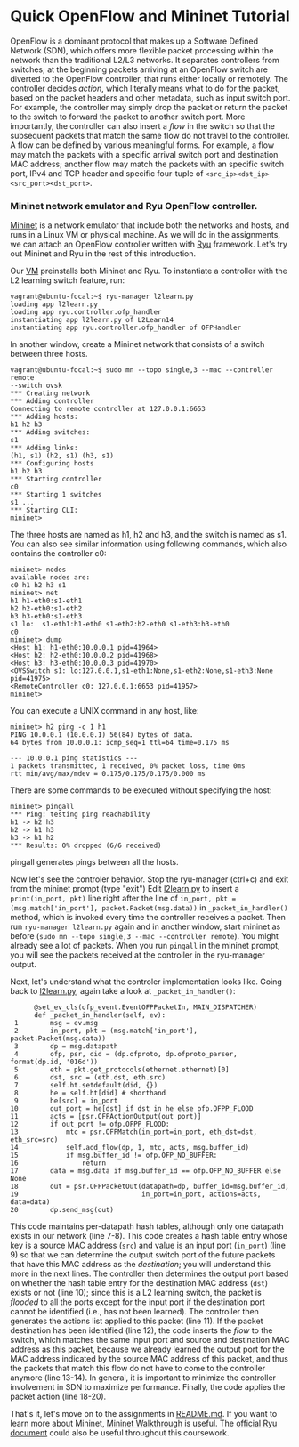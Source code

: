 # Quick OpenFlow and Mininet Tutorial

OpenFlow is a dominant protocol that makes up a Software Defined Network
(SDN), which offers more flexible packet processing within the network than the
traditional L2/L3 networks.
It separates controllers from switches; at the beginning packets arriving at an OpenFlow switch 
are diverted to the OpenFlow controller, that runs either locally or remotely.
The controller decides *action*, which literally means what to do for the packet, based on the packet headers and
other metadata, such as input switch port.
For example, the controller may simply drop the packet or return the packet to
the switch to forward the packet to another switch port.
More importantly, the controller can also insert a *flow* in the switch so that the
subsequent packets that match the same flow do not travel to the controller.
A flow can be defined by various meaningful forms.  For example, a flow may match the packets with a specific arrival switch port and destination MAC address; another flow may match the packets with an specific switch port, IPv4 and TCP header and specific four-tuple of `<src_ip><dst_ip><src_port><dst_port>`.


### Mininet network emulator and Ryu OpenFlow controller.

[Mininet](http://mininet.org/) is a network emulator that include both the
networks and hosts, and runs in a Linux VM or
physical machine.
As we will do in the assignments, we can attach an OpenFlow controller written
with [Ryu](https://ryu-sdn.org/) framework.  Let's try out Mininet and Ryu in
the rest of this introduction.

Our [VM](../vm/README.md) preinstalls both Mininet and Ryu.
To instantiate a controller with the L2 learning switch feature, run:
```
vagrant@ubuntu-focal:~$ ryu-manager l2learn.py 
loading app l2learn.py
loading app ryu.controller.ofp_handler
instantiating app l2learn.py of L2Learn14
instantiating app ryu.controller.ofp_handler of OFPHandler
```
In another window, create a Mininet network that consists of a switch between three hosts.
```
vagrant@ubuntu-focal:~$ sudo mn --topo single,3 --mac --controller remote
--switch ovsk
*** Creating network
*** Adding controller
Connecting to remote controller at 127.0.0.1:6653
*** Adding hosts:
h1 h2 h3
*** Adding switches:
s1
*** Adding links:
(h1, s1) (h2, s1) (h3, s1)
*** Configuring hosts
h1 h2 h3
*** Starting controller
c0
*** Starting 1 switches
s1 ...
*** Starting CLI:
mininet> 
```
The three hosts are named as h1, h2 and h3, and the switch is named as s1.
You can also see similar information using following commands, which also
contains the controller c0:
```
mininet> nodes
available nodes are: 
c0 h1 h2 h3 s1
mininet> net
h1 h1-eth0:s1-eth1
h2 h2-eth0:s1-eth2
h3 h3-eth0:s1-eth3
s1 lo:  s1-eth1:h1-eth0 s1-eth2:h2-eth0 s1-eth3:h3-eth0
c0
mininet> dump
<Host h1: h1-eth0:10.0.0.1 pid=41964> 
<Host h2: h2-eth0:10.0.0.2 pid=41968> 
<Host h3: h3-eth0:10.0.0.3 pid=41970> 
<OVSSwitch s1: lo:127.0.0.1,s1-eth1:None,s1-eth2:None,s1-eth3:None pid=41975> 
<RemoteController c0: 127.0.0.1:6653 pid=41957> 
mininet>
```
You can execute a UNIX command in any host, like:
```
mininet> h2 ping -c 1 h1
PING 10.0.0.1 (10.0.0.1) 56(84) bytes of data.
64 bytes from 10.0.0.1: icmp_seq=1 ttl=64 time=0.175 ms

--- 10.0.0.1 ping statistics ---
1 packets transmitted, 1 received, 0% packet loss, time 0ms
rtt min/avg/max/mdev = 0.175/0.175/0.175/0.000 ms
```
There are some commands to be executed without specifying the host:
```
mininet> pingall
*** Ping: testing ping reachability
h1 -> h2 h3 
h2 -> h1 h3 
h3 -> h1 h2 
*** Results: 0% dropped (6/6 received)
```
pingall generates pings between all the hosts.

Now let's see the controler behavior.
Stop the ryu-manager (ctrl+c) and exit from the mininet prompt (type "exit")
Edit [l2learn.py](./l2learn.py) to insert a `print(in_port, pkt)` line right after the line of `in_port, pkt = (msg.match['in_port'], packet.Packet(msg.data))` in `_packet_in_handler()` method, which is invoked every time the controller receives a packet.
Then run `ryu-manager l2learn.py` again and in another window, start mininet as before (`sudo mn --topo single,3 --mac --controller remote`).
You might already see a lot of packets.
When you run `pingall` in the mininet prompt, you will see the packets received at the controller in the ryu-manager output.

Next, let's understand what the controler implementation looks like.
Going back to [l2learn.py](./l2learn.py), again take a look at `_packet_in_handler()`:
```
      @set_ev_cls(ofp_event.EventOFPPacketIn, MAIN_DISPATCHER)
      def _packet_in_handler(self, ev):
 1        msg = ev.msg
 2        in_port, pkt = (msg.match['in_port'], packet.Packet(msg.data))
 3        dp = msg.datapath
 4        ofp, psr, did = (dp.ofproto, dp.ofproto_parser, format(dp.id, '016d'))
 5        eth = pkt.get_protocols(ethernet.ethernet)[0]
 6        dst, src = (eth.dst, eth.src)
 7        self.ht.setdefault(did, {})
 8        he = self.ht[did] # shorthand
 9        he[src] = in_port
10        out_port = he[dst] if dst in he else ofp.OFPP_FLOOD
11        acts = [psr.OFPActionOutput(out_port)]
12        if out_port != ofp.OFPP_FLOOD:
13            mtc = psr.OFPMatch(in_port=in_port, eth_dst=dst, eth_src=src)
14            self.add_flow(dp, 1, mtc, acts, msg.buffer_id)
15            if msg.buffer_id != ofp.OFP_NO_BUFFER:
16                return
17        data = msg.data if msg.buffer_id == ofp.OFP_NO_BUFFER else None
18        out = psr.OFPPacketOut(datapath=dp, buffer_id=msg.buffer_id,
19                               in_port=in_port, actions=acts, data=data)
20        dp.send_msg(out)
```
This code maintains per-datapath hash tables, although only one datapath exists
in our network (line 7-8). 
This code creates a hash table entry whose key is a source MAC address (`src`) and value is an
input port (`in_port`) (line 9) so that we can determine the output switch port of the future packets that have this MAC address as
the *destination*; you will understand this more in the next lines.
The controller then determines the output port based on whether the hash table entry for the
destination MAC address (`dst`) exists or not (line 10); since this is a L2
learning switch, the packet is *flooded* to all the ports except for the input
port if the destination port cannot be identified (i.e., has not been learned).
The controller then generates the actions list applied to this packet (line 11).
If the packet destination has been identified (line 12), the code inserts the
*flow* to the switch, which matches the same input port and source and destination MAC
address as this packet, because we already learned the output port for the MAC
address indicated by the source MAC address of this packet, and thus the packets that match
this flow do not have to come to the controller anymore (line 13-14).
In general, it is important to minimize the controller involvement in SDN
to maximize performance.
Finally, the code applies the packet action (line 18-20).



That's it, let's move on to the assignments in [README.md](./README.md).
If you want to learn more about Mininet, [Mininet Walkthrough](http://mininet.org/walkthrough/) is useful.
The [official Ryu document](https://ryu.readthedocs.io/en/latest/index.html) could also be useful throughout this coursework.
